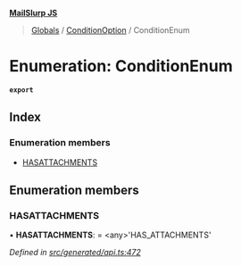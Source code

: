 **[MailSlurp JS](../README.md)**

> [Globals](../README.md) / [ConditionOption](../modules/conditionoption.md) / ConditionEnum

# Enumeration: ConditionEnum

**`export`** 

## Index

### Enumeration members

* [HASATTACHMENTS](conditionoption.conditionenum.md#hasattachments)

## Enumeration members

### HASATTACHMENTS

•  **HASATTACHMENTS**:  = \<any>'HAS\_ATTACHMENTS'

*Defined in [src/generated/api.ts:472](https://github.com/mailslurp/mailslurp-client/blob/67ec74c/src/generated/api.ts#L472)*
